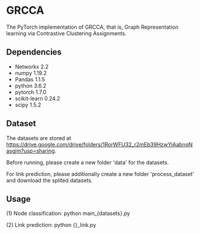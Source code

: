 # GRCCA

The PyTorch implementation of GRCCA, that is, Graph Representation learning via Contrastive Clustering Assignments.

## Dependencies

- Networkx 2.2
- numpy 1.19.2
- Pandas 1.1.5
- python 3.6.2
- pytorch 1.7.0 
- scikit-learn 0.24.2
- scipy 1.5.2

## Dataset

The datasets are stored at https://drive.google.com/drive/folders/1RorWFU32_r2mEb39HzwYiAabnqNasgjm?usp=sharing.

Before running, please create a new folder 'data' for the datasets. 

For link prediction, please additionally create a new folder 'process_dataset' and download the splited datasets.

## Usage

(1) Node classification: 
python main_{datasets}.py

(2) Link prediction: 
python {}_link.py


